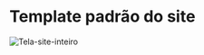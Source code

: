 # Template padrão do site

![Tela-site-inteiro](https://github.com/ICEI-PUC-Minas-PMV-ADS/PMV-ADS-2023-1-E1-PROJ-WEB-T15-Time3-CineGuide/assets/128644865/43669d7d-170e-4e60-a072-09c926c8fd82)

